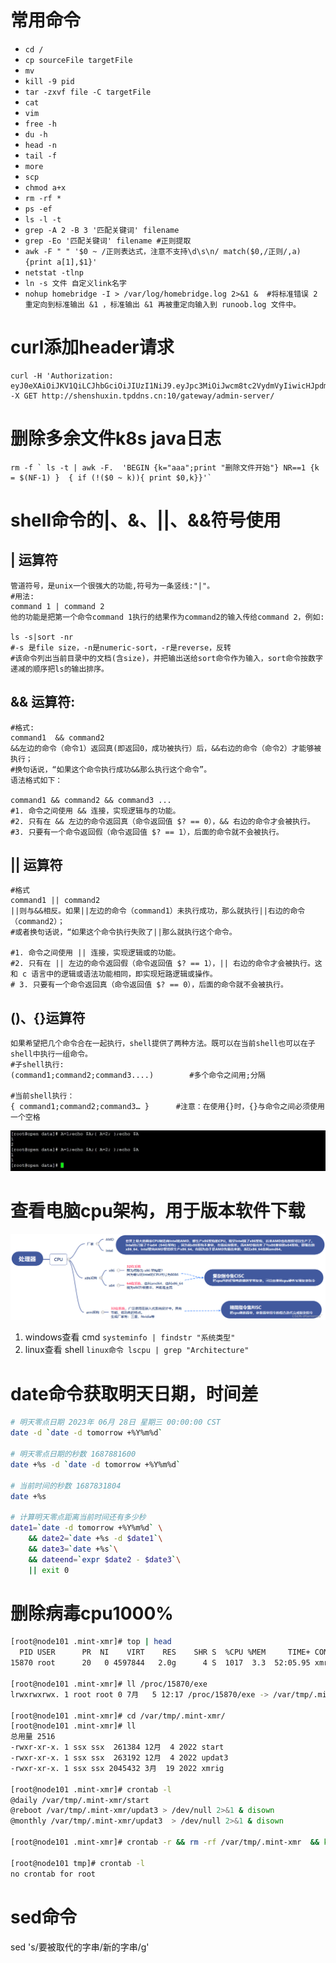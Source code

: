 # 常用命令
- `cd /`
- `cp sourceFile targetFile`
- `mv`
- `kill -9 pid`
- `tar -zxvf file -C targetFile`
- `cat`
- `vim`
- `free -h`
- `du -h`
- `head -n`
- `tail -f `
- `more`
- `scp`
- `chmod a+x `
- `rm -rf *`
- `ps -ef`
- `ls -l -t`
- `grep -A 2 -B 3 '匹配关键词' filename`
- `grep -Eo '匹配关键词' filename #正则提取` 
- `awk -F " " '$0 ~ /正则表达式，注意不支持\d\s\n/ match($0,/正则/,a){print a[1],$1}'`
- `netstat -tlnp`
- `ln -s 文件 自定义link名字`
- `nohup homebridge -I > /var/log/homebridge.log 2>&1 &  #将标准错误 2 重定向到标准输出 &1 ，标准输出 &1 再被重定向输入到 runoob.log 文件中。`

# curl添加header请求
```shell
curl -H 'Authorization: eyJ0eXAiOiJKV1QiLCJhbGciOiJIUzI1NiJ9.eyJpc3MiOiJwcm8tc2VydmVyIiwicHJpdmlsZWdlIjoiMyIsImV4cCI6MTY4MjEyNDkyNywidXNlciI6InNoZW5zaHV4aW4wMSJ9.glUFbVsc8nssmi1Ok6sBvssNn7RwKMu1FDiwjgjOKxg' -X GET http://shenshuxin.tpddns.cn:10/gateway/admin-server/ 
```

# 删除多余文件k8s java日志
```shell
rm -f ` ls -t | awk -F.  'BEGIN {k="aaa";print "删除文件开始"} NR==1 {k = $(NF-1) }  { if (!($0 ~ k)){ print $0,k}}'`
```

# shell命令的|、&、||、&&符号使用
## | 运算符
```shell
管道符号，是unix一个很强大的功能,符号为一条竖线:"|"。
#用法:
command 1 | command 2
他的功能是把第一个命令command 1执行的结果作为command2的输入传给command 2，例如:
 
ls -s|sort -nr
#-s 是file size，-n是numeric-sort，-r是reverse，反转
#该命令列出当前目录中的文档(含size)，并把输出送给sort命令作为输入，sort命令按数字递减的顺序把ls的输出排序。
```
## && 运算符:
```shell
#格式:
command1  && command2
&&左边的命令（命令1）返回真(即返回0，成功被执行）后，&&右边的命令（命令2）才能够被执行；
#换句话说，“如果这个命令执行成功&&那么执行这个命令”。
语法格式如下：

command1 && command2 && command3 ...
#1. 命令之间使用 && 连接，实现逻辑与的功能。
#2. 只有在 && 左边的命令返回真（命令返回值 $? == 0），&& 右边的命令才会被执行。
#3. 只要有一个命令返回假（命令返回值 $? == 1），后面的命令就不会被执行。

```

## || 运算符
```shell
#格式
command1 || command2
||则与&&相反。如果||左边的命令（command1）未执行成功，那么就执行||右边的命令（command2）；
#或者换句话说，“如果这个命令执行失败了||那么就执行这个命令。

#1. 命令之间使用 || 连接，实现逻辑或的功能。
#2. 只有在 || 左边的命令返回假（命令返回值 $? == 1），|| 右边的命令才会被执行。这和 c 语言中的逻辑或语法功能相同，即实现短路逻辑或操作。
# 3. 只要有一个命令返回真（命令返回值 $? == 0），后面的命令就不会被执行。

```

## ()、{}运算符
```shell
如果希望把几个命令合在一起执行，shell提供了两种方法。既可以在当前shell也可以在子shell中执行一组命令。
#子shell执行:
(command1;command2;command3....)        #多个命令之间用;分隔

#当前shell执行：
{ command1;command2;command3… }      #注意：在使用{}时，{}与命令之间必须使用一个空格
```
![1683697416896](image/linux-command/1683697416896.png)


# 查看电脑cpu架构，用于版本软件下载
![1683792074282](image/linux-command/1683792074282.png)
1. windows查看 cmd
`systeminfo | findstr "系统类型" `
2. linux查看 shell
`linux命令 lscpu | grep "Architecture"`


# date命令获取明天日期，时间差
```sh
# 明天零点日期 2023年 06月 28日 星期三 00:00:00 CST
date -d `date -d tomorrow +%Y%m%d`

# 明天零点日期的秒数 1687881600
date +%s -d `date -d tomorrow +%Y%m%d`

# 当前时间的秒数 1687831804
date +%s

# 计算明天零点距离当前时间还有多少秒
date1=`date -d tomorrow +%Y%m%d` \
    && date2=`date +%s -d $date1`\
    && date3=`date +%s`\
    && dateend=`expr $date2 - $date3`\
    || exit 0

```


# 删除病毒cpu1000%
```sh
[root@node101 .mint-xmr]# top | head
  PID USER      PR  NI    VIRT    RES    SHR S  %CPU %MEM     TIME+ COMMAND
15870 root      20   0 4597844   2.0g      4 S  1017  3.3  52:05.95 xmrig

[root@node101 .mint-xmr]# ll /proc/15870/exe
lrwxrwxrwx. 1 root root 0 7月   5 12:17 /proc/15870/exe -> /var/tmp/.mint-xmr/xmrig

[root@node101 .mint-xmr]# cd /var/tmp/.mint-xmr/
[root@node101 .mint-xmr]# ll
总用量 2516
-rwxr-xr-x. 1 ssx ssx  261384 12月  4 2022 start
-rwxr-xr-x. 1 ssx ssx  263192 12月  4 2022 updat3
-rwxr-xr-x. 1 ssx ssx 2045432 3月  19 2022 xmrig

[root@node101 .mint-xmr]# crontab -l
@daily /var/tmp/.mint-xmr/start
@reboot /var/tmp/.mint-xmr/updat3 > /dev/null 2>&1 & disown
@monthly /var/tmp/.mint-xmr/updat3  > /dev/null 2>&1 & disown

[root@node101 .mint-xmr]# crontab -r && rm -rf /var/tmp/.mint-xmr  && kill -9 15870

[root@node101 tmp]# crontab -l
no crontab for root

```


# sed命令

sed 's/要被取代的字串/新的字串/g'

